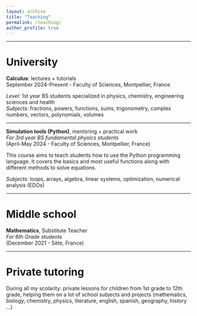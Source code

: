 ```yaml
---
layout: archive
title: "Teaching"
permalink: /teaching/
author_profile: true
---
```


***

University
======

<b>Calculus</b>: lectures + tutorials
<br>September 2024-Present - Faculty of Sciences, Montpellier, France

<i>Level:</i> 1st year BS students specialized in physics, chemistry, engineering sciences and health</i>
<br><i>Subjects:</i> fractions, powers, functions, sums, trigonometry, complex numbers, vectors, polynomials, volumes

***

<b>Simulation tools (Python)</b>, mentoring + practical work
<br><i>For 3rd year BS fundamental physics students</i>
<br>(April-May 2024 - Faculty of Sciences, Montpellier, France)

This course aims to teach students how to use the Python programming language. It covers the basics and most useful functions along with different methods to solve equations.

<i>Subjects:</i> loops, arrays, algebra, linear systems, optimization, numerical analysis (EDOs)

***

Middle school
======

<b>Mathematics</b>, Substitute Teacher
<br><i>For 6th Grade students</i>
<br>(December 2021 - Sète, France)

***

Private tutoring
======

During all my scolarity: private lessons for children from 1st grade to 12th grade, helping them on a lot of school subjects and projects (mathematics, biology, chemistry, physics, literature, english, spanish, geography, history ...)
